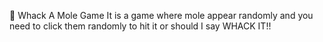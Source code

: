 🦊 Whack A Mole Game
It is a game where mole appear randomly and you need to click them randomly to hit it or should I say WHACK IT!!
